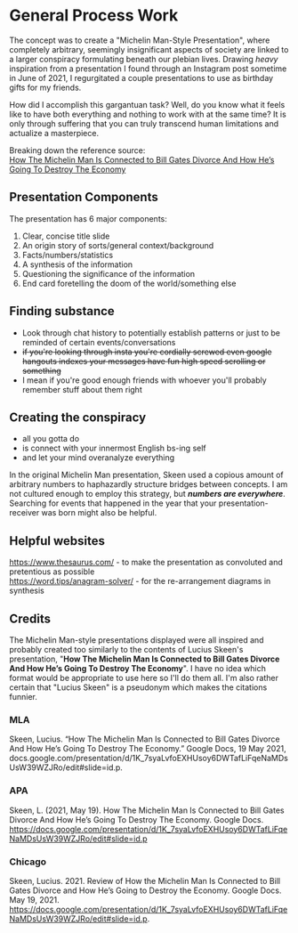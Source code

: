 # General Process Work

The concept was to create a "Michelin Man-Style Presentation", where completely arbitrary, seemingly insignificant aspects of society are linked to a larger conspiracy formulating beneath our plebian lives. Drawing *heavy* inspiration from a presentation I found through an Instagram post sometime in June of 2021, I regurgitated a couple presentations to use as birthday gifts for my friends. 

How did I accomplish this gargantuan task? Well, do you know what it feels like to have both everything and nothing to work with at the same time? It is only through suffering that you can truly transcend human limitations and actualize a masterpiece.

Breaking down the reference source:  
[How The Michelin Man Is Connected to Bill Gates Divorce And How He’s Going To Destroy The Economy](https://docs.google.com/presentation/d/1K_7syaLvfoEXHUsoy6DWTafLiFqeNaMDsUsW39WZJRo/edit#slide=id.p)    

## Presentation Components

The presentation has 6 major components:  
1. Clear, concise title slide
2. An origin story of sorts/general context/background
3. Facts/numbers/statistics
4. A synthesis of the information
5. Questioning the significance of the information
6. End card foretelling the doom of the world/something else

## Finding substance 

- Look through chat history to potentially establish patterns or just to be reminded of certain events/conversations
- ~~if you're looking through insta you're cordially screwed even google hangouts indexes your messages have fun high speed scrolling or something~~
- I mean if you're good enough friends with whoever you'll probably remember stuff about them right

## Creating the conspiracy 

- all you gotta do
- is connect with your innermost English bs-ing self
- and let your mind overanalyze everything

In the original Michelin Man presentation, Skeen used a copious amount of arbitrary numbers to haphazardly structure bridges between concepts. I am not cultured enough to employ this strategy, but ***numbers are everywhere***. Searching for events that happened in the year that your presentation-receiver was born might also be helpful.

## Helpful websites

https://www.thesaurus.com/ - to make the presentation as convoluted and pretentious as possible  
https://word.tips/anagram-solver/  - for the re-arrangement diagrams in synthesis  

## Credits 

The Michelin Man-style presentations displayed were all inspired and probably created too similarly to the contents of Lucius Skeen's presentation, "**How The Michelin Man Is Connected to Bill Gates Divorce And How He’s Going To Destroy The Economy**". I have no idea which format would be appropriate to use here so I'll do them all. I'm also rather certain that "Lucius Skeen" is a pseudonym which makes the citations funnier. 

### MLA 

Skeen, Lucius. “How The Michelin Man Is Connected to Bill Gates Divorce And How He’s Going To Destroy The Economy.” Google Docs, 19 May 2021, docs.google.com/presentation/d/1K_7syaLvfoEXHUsoy6DWTafLiFqeNaMDsUsW39WZJRo/edit#slide=id.p.

### APA

Skeen, L. (2021, May 19). How The Michelin Man Is Connected to Bill Gates Divorce And How He’s Going To Destroy The Economy. Google Docs. https://docs.google.com/presentation/d/1K_7syaLvfoEXHUsoy6DWTafLiFqeNaMDsUsW39WZJRo/edit#slide=id.p

### Chicago

Skeen, Lucius. 2021. Review of How the Michelin Man Is Connected to Bill Gates Divorce and How He’s Going to Destroy the Economy. Google Docs. May 19, 2021. https://docs.google.com/presentation/d/1K_7syaLvfoEXHUsoy6DWTafLiFqeNaMDsUsW39WZJRo/edit#slide=id.p.

